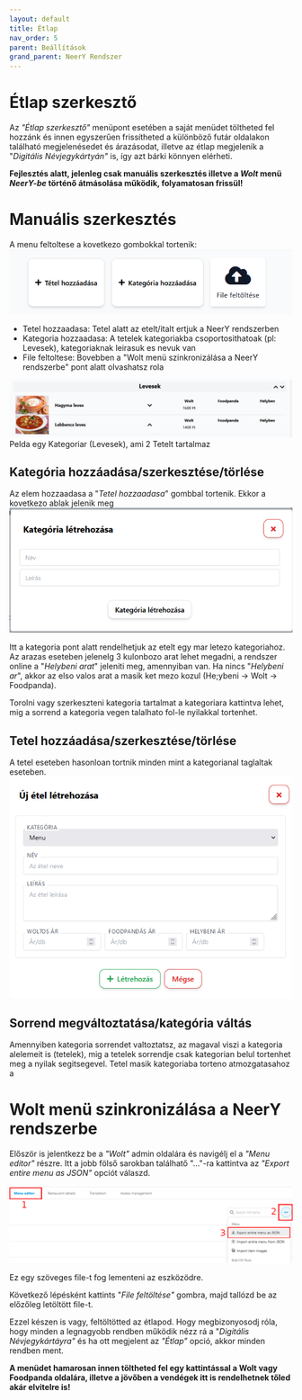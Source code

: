 ```yaml
---
layout: default
title: Étlap
nav_order: 5
parent: Beállítások
grand_parent: NeerY Rendszer
---
```

# Étlap szerkesztő

Az _"Étlap szerkesztő"_ menüpont esetében a saját menüdet töltheted fel hozzánk és innen egyszerűen frissítheted a különböző futár oldalakon található megjelenésedet és árazásodat, illetve az étlap megjelenik a "_Digitális Névjegykártyán"_ is, így azt bárki könnyen elérheti.

**Fejlesztés alatt, jelenleg csak manuális szerkesztés illetve a _Wolt_ menü _NeerY-be_ történő átmásolása működik, folyamatosan frissül!**

# Manuális szerkesztés
A menu feltoltese a kovetkezo gombokkal tortenik:
![](../../assets/images/menu_upload.png)
* Tetel hozzaadasa: Tetel alatt az etelt/italt ertjuk a NeerY rendszerben
* Kategoria hozzaadasa: A tetelek kategoriakba csoportosithatoak (pl: Levesek), kategoriaknak leirasuk es nevuk van
* File feltoltese: Bovebben a "Wolt menü szinkronizálása a NeerY rendszerbe" pont alatt olvashatsz rola

![](../../assets/images/menu_example.png)
Pelda egy Kategoriar (Levesek), ami 2 Tetelt tartalmaz

## Kategória hozzáadása/szerkesztése/törlése
Az elem hozzaadasa a "_Tetel hozzaadasa_" gombbal tortenik. Ekkor a kovetkezo ablak jelenik meg
![](../../assets/images/menu_add_category.png)

Itt a kategoria pont alatt rendelhetjuk az etelt egy mar letezo kategoriahoz. 
Az arazas eseteben jelenelg 3 kulonbozo arat lehet megadni, a rendszer online a "_Helybeni arat_" jeleniti meg, amennyiban van. Ha nincs "_Helybeni ar_", akkor az elso valos arat a masik ket mezo kozul (He;ybeni -> Wolt -> Foodpanda).

Torolni vagy szerkeszteni kategoria tartalmat a kategoriara kattintva lehet, mig a sorrend a kategoria vegen talalhato fol-le nyilakkal tortenhet.

## Tetel hozzáadása/szerkesztése/törlése
A tetel eseteben hasonloan tortnik minden mint a kategorianal taglaltak eseteben.
![](../../assets/images/menu_add_item.png)

## Sorrend megváltoztatása/kategória váltás
Amennyiben kategoria sorrendet valtoztatsz, az magaval viszi a kategoria alelemeit is (tetelek), mig a tetelek sorrendje csak kategorian belul tortenhet meg a nyilak segitsegevel. Tetel masik kategoriaba torteno atmozgatasahoz a

# Wolt menü szinkronizálása a NeerY rendszerbe
Először is jelentkezz be a _"Wolt"_ admin oldalára és navigélj el a _"Menu editor"_ részre. Itt a jobb fölső sarokban találhatő "..."-ra kattintva az _"Export entire menu as JSON"_ opciót válaszd.

![](../../assets/images/download_wolt.png)

Ez egy szöveges file-t fog lementeni az eszközödre.

Következő lépésként kattints "_File feltöltése"_ gombra, majd tallózd be az előzőleg letöltött file-t.

Ezzel készen is vagy, feltöltötted az étlapod. Hogy megbizonyosodj róla, hogy minden a legnagyobb rendben működik nézz rá a "_Digitális Névjegykártáyra"_ és ha ott megjelent az _"Étlap"_ opció, akkor minden rendben ment.

**A menüdet hamarosan innen töltheted fel egy kattintással a Wolt vagy Foodpanda oldalára, illetve a jövőben a vendégek itt is rendelhetnek tőled akár elvitelre is!**